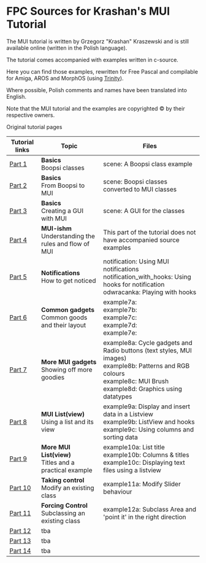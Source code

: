 
FPC Sources for Krashan's MUI Tutorial
======================================

The MUI tutorial is written by Grzegorz "Krashan" Kraszewski and is still 
available online (written in the Polish language).

The tutorial comes accompanied with examples written in c-source.

Here you can find those examples, rewritten for Free Pascal and compilable
for Amiga, AROS and MorphOS (using [Trinity](https://github.com/magorium/fpc-triforce/tree/master/Base/Trinity)).

Where possible, Polish comments and names have been translated into English.

Note that the MUI tutorial and the examples are copyrighted :copyright: by their respective 
owners.

 Original tutorial pages                                                     

| Tutorial links                                               | Topic        | Files         |
| ------------------------------------------------------------ | ------------ | ------------- |
| [Part 1](http://www.ppa.pl/programy/kurs-mui-czesc-1.html)   | **Basics**<br>Boopsi classes | scene: A Boopsi class example |
| [Part 2](http://www.ppa.pl/programy/kurs-mui-czesc-2.html)   | **Basics**<br>From Boopsi to MUI | scene: Boopsi classes converted to MUI classes |
| [Part 3](http://www.ppa.pl/programy/kurs-mui-czesc-3.html)   | **Basics**<br>Creating a GUI with MUI | scene: A GUI for the classes |
| [Part 4](http://www.ppa.pl/programy/kurs-mui-czesc-4.html)   | **MUI-ishm**<br>Understanding the rules and flow of MUI| This part of the tutorial does not have accompanied source examples |
| [Part 5](http://www.ppa.pl/programy/kurs-mui-czesc-5.html)   | **Notifications**<br>How to get noticed | notification: Using MUI notifications<br>notification_with_hooks: Using hooks for notification<br>odwracanka: Playing with hooks |
| [Part 6](http://www.ppa.pl/programy/kurs-mui-czesc-6.html)   | **Common gadgets**<br>Common goods and their layout | example7a: <br>example7b: <br>example7c: <br>example7d: <br>example7e: |
| [Part 7](http://www.ppa.pl/programy/kurs-mui-czesc-7.html)   | **More MUI gadgets**<br>Showing off more goodies | example8a: Cycle gadgets and Radio buttons (text styles, MUI images)<br>example8b: Patterns and RGB colours<br>example8c: MUI Brush<br>example8d: Graphics using datatypes |
| [Part 8](http://www.ppa.pl/programy/kurs-mui-czesc-8.html)   | **MUI List(view)**<br>Using a list and its view | example9a: Display and insert data in a Listview<br>example9b: ListView and hooks<br>example9c: Using columns and sorting data |
| [Part 9](http://www.ppa.pl/programy/kurs-mui-czesc-9.html)   | **More MUI List(view)**<br>Titles and a practical example | example10a: List title<br>example10b: Columns & titles<br>example10c: Displaying text files using a listview |
| [Part 10](http://www.ppa.pl/programy/kurs-mui-czesc-10.html) | **Taking control**<br>Modify an existing class | example11a: Modify Slider behaviour |
| [Part 11](http://www.ppa.pl/programy/kurs-mui-czesc-11.html) | **Forcing Control**<br>Subclassing an existing class | example12a: Subclass Area and 'point it' in the right direction |
| [Part 12](http://www.ppa.pl/programy/kurs-mui-czesc-12.html) | tba          |               |
| [Part 13](http://www.ppa.pl/programy/kurs-mui-czesc-13.html) | tba          |               |
| [Part 14](http://www.ppa.pl/programy/kurs-mui-czesc-14.html) | tba          |               |


